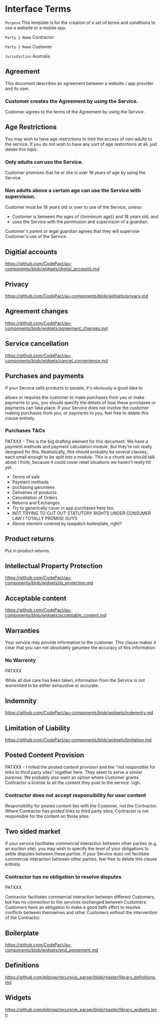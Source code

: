 # Interface Terms

`Purpose` This template is for the creation of a set of terms and conditions to use a website or a mobile app.

`Party 1 Name` Contractor

`Party 2 Name` Customer

`Jurisdiction` Australia

## Agreement

This document describes an agreement between a website / app provider and its user.

### Customer creates the Agreement by using the Service.

Customer agrees to the terms of the Agreement by using the Service.

## Age Restrictions

You may wish to have age restrictions to limit the access of non-adults to the service. If you do not wish to have any sort of age restrictions at all, just delete this topic.

### Only adults can use the Service.

Customer promises that he or she is over 18 years of age by using the Service.

### Non adults above a certain age can use the Service with supervision.

Customer must be 18 years old or over to use of the Service, unless:

- Customer is between the ages of {{minimum age}} and 18 years old; and
- uses the Service with the permission and supervision of a guardian.

Customer's parent or legal guardian agrees that they will supervise Customer's use of the Service.

## Digitial accounts

https://github.com/CodePact/au-components/blob/widgets/digital_accounts.md

## Privacy

https://github.com/CodePact/au-components/blob/widgets/privacy.md

## Agreement changes

https://github.com/CodePact/au-components/blob/widgets/agreement_changes.md

## Service cancellation

https://github.com/CodePact/au-components/blob/widgets/cancel_convenience.md

## Purchases and payments

If your Service sells products to people, it's obviously a good idea to 

allows or requires the customer to make purchases from you or make payments to you, you should specify the details of how these purchases or payments can take place. If your Service does not involve the customer making purchases from you, or payments to you, feel free to delete this clause entirely.

### Purchases T&Cs

PATXXX - This is the big drafting element for this document. We have a payment methods and payment calculation module. But they're not really designed for this. Realistically, this should probably be several clauses, each small enough to be split into a module. This is a chunk we should talk about I think, because it could cover retail situations we haven't really hit yet.

- Terms of sale
- Payment methods
- puchasing garuntees
- Deliveries of products
- Cancellation of Orders
- Returns and Exchanges
- Try to generically cover in app purchases here too.
- NOT TRYING TO CUT OUT STATUTORY RIGHTS UNDER CONSUMER LAW I TOTALLY PROMISE GUYS
- Above element covered by lawpatch boilerplate, right?

## Product returns

Put in product returns.

## Intellectual Property Protection

https://github.com/CodePact/au-components/blob/widgets/ip_protection.md

## Acceptable content

https://github.com/CodePact/au-components/blob/widgets/acceptable_content.md

## Warranties

Your service may provide information to the customer. This clause makes it clear that you can not absolutely garuntee the accuracy of this information.

### No Warrenty

PATXXX

While all due care has been taken, information from the Service is not warrentied to be either exhaustive or accurate.


## Indemnity

https://github.com/CodePact/au-components/blob/widgets/indemnity.md

## Limitation of Liability

https://github.com/CodePact/au-components/blob/widgets/limitation.md

## Posted Content Provision

PATXXX - I rolled the posted content provision and the "not responsible for links to third party sites" together here. They seem to serve a similar purpose. We probably also want an option where Customer grants Contractor a license to all the content they post to the service. Ugh.

### Contractor does not accept responsibility for user content
Responsibility for posted content lies with the Customer, not the Contractor. Where Contractor has posted links to third party sites, Contractor is not responsible for the content on those sites.


## Two sided market

If your service facilitates commercial interaction between other parties (e.g. an auction site), you may wish to specify the level of your obligations to settle disputes between these parties. If your Service does not facilitate commercial interaction between other parties, feel free to delete this clause entirely.

### Contractor has no obligation to resolve disputes

PATXXX

 Contractor facilitates commercial interaction between different Customers, but has no connection to the services exchanged between Customers. Customers have an obligation to make a good faith effort to resolve conflicts between themselves and other Customers without the intervention of the Contractor.

## Boilerplate

https://github.com/CodePact/au-components/blob/widgets/end_agreement.md

## Definitions

https://github.com/pjbrow/recursive_parser/blob/master/library_definitions.md

## Widgets

https://github.com/pjbrow/recursive_parser/blob/master/library_widgets.json

